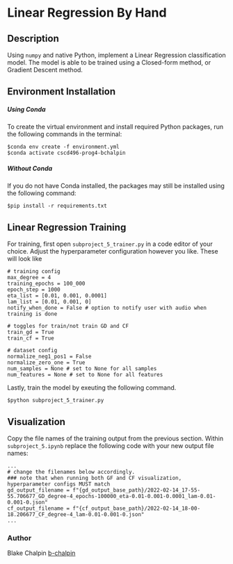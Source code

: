 # Linear Regression By Hand

## Description

Using `numpy` and native Python, implement a Linear Regression classification model. The model is able to be trained using a Closed-form method, or Gradient Descent method.

## Environment Installation

##### Using Conda

To create the virtual environment and install required Python packages, run the following commands in the terminal:

```
$conda env create -f environment.yml
$conda activate cscd496-prog4-bchalpin
```

##### Without Conda

If you do not have Conda installed, the packages may still be installed using the following command:

```
$pip install -r requirements.txt
```

## Linear Regression Training

For training, first open `subproject_5_trainer.py` in a code editor of your choice. Adjust the hyperparameter configuration however you like. These will look like

```
# training config
max_degree = 4
training_epochs = 100_000
epoch_step = 1000
eta_list = [0.01, 0.001, 0.0001]
lam_list = [0.01, 0.001, 0]
notify_when_done = False # option to notify user with audio when training is done

# toggles for train/not train GD and CF
train_gd = True
train_cf = True

# dataset config
normalize_neg1_pos1 = False
normalize_zero_one = True
num_samples = None # set to None for all samples
num_features = None # set to None for all features
```

Lastly, train the model by exeuting the following command.

```
$python subproject_5_trainer.py
```

## Visualization

Copy the file names of the training output from the previous section. Within `subproject_5.ipynb` replace the following code with your new output file names:

```
...
# change the filenames below accordingly. 
### note that when running both GF and CF visualization, hyperparameter configs MUST match
gd_output_filename = f"{gd_output_base_path}/2022-02-14_17-55-55.706677_GD_degree-4_epochs-100000_eta-0.01-0.001-0.0001_lam-0.01-0.001-0.json"
cf_output_filename = f"{cf_output_base_path}/2022-02-14_18-00-18.206677_CF_degree-4_lam-0.01-0.001-0.json"
...
```

### Author

Blake Chalpin [b-chalpin](https://github.com/b-chalpin)

